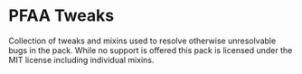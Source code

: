 # PFAA Tweaks
Collection of tweaks and mixins used to resolve otherwise unresolvable bugs in the pack.  While no support is offered this pack is licensed under the MIT license including individual mixins.
